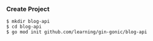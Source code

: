 ### Create Project
```
$ mkdir blog-api
$ cd blog-api
$ go mod init github.com/learning/gin-gonic/blog-api
```

